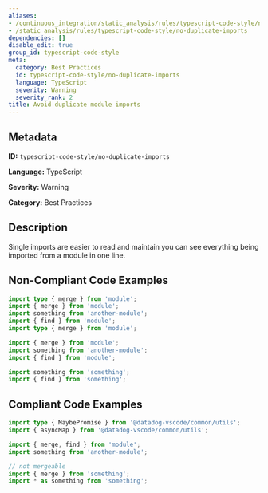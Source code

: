 ```yaml
---
aliases:
- /continuous_integration/static_analysis/rules/typescript-code-style/no-duplicate-imports
- /static_analysis/rules/typescript-code-style/no-duplicate-imports
dependencies: []
disable_edit: true
group_id: typescript-code-style
meta:
  category: Best Practices
  id: typescript-code-style/no-duplicate-imports
  language: TypeScript
  severity: Warning
  severity_rank: 2
title: Avoid duplicate module imports
---
```

<!--  SOURCED FROM https://github.com/DataDog/datadog-static-analyzer-rule-docs -->


## Metadata
**ID:** `typescript-code-style/no-duplicate-imports`

**Language:** TypeScript

**Severity:** Warning

**Category:** Best Practices

## Description
Single imports are easier to read and maintain you can see everything being imported from a module in one line.

## Non-Compliant Code Examples
```typescript
import type { merge } from 'module';
import { merge } from 'module';
import something from 'another-module';
import { find } from 'module';
import type { merge } from 'module';
```

```typescript
import { merge } from 'module';
import something from 'another-module';
import { find } from 'module';

import something from 'something';
import { find } from 'something';
```

## Compliant Code Examples
```typescript
import type { MaybePromise } from '@datadog-vscode/common/utils';
import { asyncMap } from '@datadog-vscode/common/utils';
```

```typescript
import { merge, find } from 'module';
import something from 'another-module';

// not mergeable
import { merge } from 'something';
import * as something from 'something';
```
